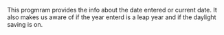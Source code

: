 This progmram provides the info about the date entered or current date.
It also makes us aware of if the year enterd is a leap year and if the
daylight saving is on.
